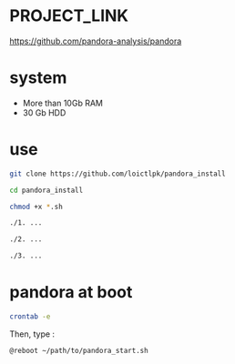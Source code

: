# PROJECT_LINK
https://github.com/pandora-analysis/pandora

# system
- More than 10Gb RAM
- 30 Gb HDD

# use
```bash
git clone https://github.com/loictlpk/pandora_install

cd pandora_install

chmod +x *.sh

./1. ...

./2. ...

./3. ...

```

# pandora at boot
```bash
crontab -e
```
Then, type :
```
@reboot ~/path/to/pandora_start.sh
```
